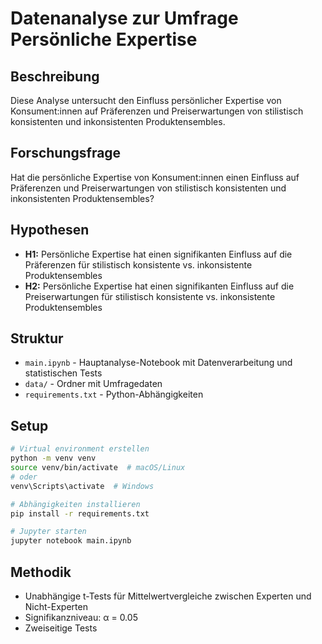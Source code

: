 # Datenanalyse zur Umfrage Persönliche Expertise

## Beschreibung
Diese Analyse untersucht den Einfluss persönlicher Expertise von Konsument:innen auf Präferenzen und Preiserwartungen von stilistisch konsistenten und inkonsistenten Produktensembles.

## Forschungsfrage
Hat die persönliche Expertise von Konsument:innen einen Einfluss auf Präferenzen und Preiserwartungen von stilistisch konsistenten und inkonsistenten Produktensembles?

## Hypothesen
- **H1:** Persönliche Expertise hat einen signifikanten Einfluss auf die Präferenzen für stilistisch konsistente vs. inkonsistente Produktensembles
- **H2:** Persönliche Expertise hat einen signifikanten Einfluss auf die Preiserwartungen für stilistisch konsistente vs. inkonsistente Produktensembles

## Struktur
- `main.ipynb` - Hauptanalyse-Notebook mit Datenverarbeitung und statistischen Tests
- `data/` - Ordner mit Umfragedaten
- `requirements.txt` - Python-Abhängigkeiten

## Setup
```bash
# Virtual environment erstellen
python -m venv venv
source venv/bin/activate  # macOS/Linux
# oder
venv\Scripts\activate  # Windows

# Abhängigkeiten installieren
pip install -r requirements.txt

# Jupyter starten
jupyter notebook main.ipynb
```

## Methodik
- Unabhängige t-Tests für Mittelwertvergleiche zwischen Experten und Nicht-Experten
- Signifikanzniveau: α = 0.05
- Zweiseitige Tests
